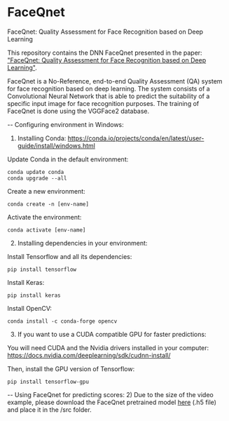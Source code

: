 # FaceQnet
FaceQnet: Quality Assessment for Face Recognition based on Deep Learning

This repository contains the DNN FaceQnet presented in the paper: <a href="https://arxiv.org/abs/1904.01740" rel="nofollow">"FaceQnet: Quality Assessment for Face Recognition based on Deep Learning"</a>.

FaceQnet is a No-Reference, end-to-end Quality Assessment (QA) system for face recognition based on deep learning. 
The system consists of a Convolutional Neural Network that is able to predict the suitability of a specific input image for face recognition purposes. 
The training of FaceQnet is done using the VGGFace2 database.

-- Configuring environment in Windows:

1) Installing Conda: https://conda.io/projects/conda/en/latest/user-guide/install/windows.html

  Update Conda in the default environment:

    conda update conda
    conda upgrade --all

  Create a new environment:

    conda create -n [env-name]

  Activate the environment:

    conda activate [env-name]

2) Installing dependencies in your environment:

  Install Tensorflow and all its dependencies: 
    
    pip install tensorflow
    
  Install Keras:
  
    pip install keras
    
  Install OpenCV:

    conda install -c conda-forge opencv
  
 3) If you want to use a CUDA compatible GPU for faster predictions:
  
   You will need CUDA and the Nvidia drivers installed in your computer: https://docs.nvidia.com/deeplearning/sdk/cudnn-install/
  
   Then, install the GPU version of Tensorflow:
    
    pip install tensorflow-gpu
  
-- Using FaceQnet for predicting scores:
  2) Due to the size of the video example, please download the FaceQnet pretrained model <a href="https://github.com/uam-biometrics/FaceQnet/releases/download/v1.1/FaceQnet.h5" rel="nofollow">here</a> (.h5 file) and place it in the /src folder.
